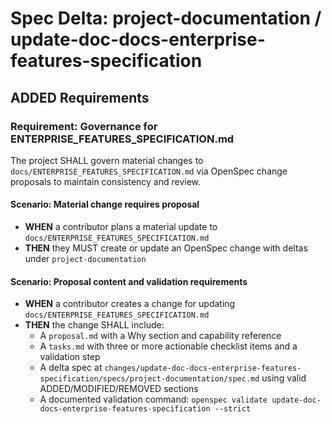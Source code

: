 # Spec Delta: project-documentation / update-doc-docs-enterprise-features-specification

## ADDED Requirements

### Requirement: Governance for ENTERPRISE_FEATURES_SPECIFICATION.md

The project SHALL govern material changes to `docs/ENTERPRISE_FEATURES_SPECIFICATION.md` via OpenSpec change proposals to maintain consistency and review.

#### Scenario: Material change requires proposal

- **WHEN** a contributor plans a material update to `docs/ENTERPRISE_FEATURES_SPECIFICATION.md`
- **THEN** they MUST create or update an OpenSpec change with deltas under `project-documentation`

#### Scenario: Proposal content and validation requirements

- **WHEN** a contributor creates a change for updating `docs/ENTERPRISE_FEATURES_SPECIFICATION.md`
- **THEN** the change SHALL include:
	- A `proposal.md` with a Why section and capability reference
	- A `tasks.md` with three or more actionable checklist items and a validation step
	- A delta spec at `changes/update-doc-docs-enterprise-features-specification/specs/project-documentation/spec.md` using valid ADDED/MODIFIED/REMOVED sections
	- A documented validation command: `openspec validate update-doc-docs-enterprise-features-specification --strict`
